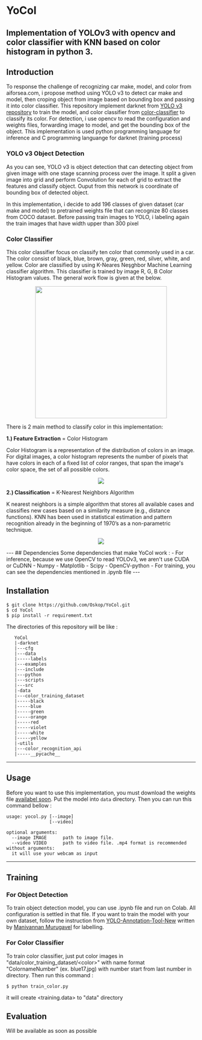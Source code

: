 # YoCol
Implementation of YOLOv3 with opencv and color classifier with KNN based on color histogram in python 3.
---

## Introduction
To response the challenge of recognizing car make, model, and color from aiforsea.com, i propose method using YOLO v3 to detect car make and model, then croping object from image based on bounding box and passing it into color classifier. This repository implement darknet from [YOLO v3 repository](https://github.com/pjreddie/darknet) to train the model, and color classifier from [color-classifier](https://github.com/ahmetozlu/color_classifier) to classify its color. For detection, i use opencv to read the configuration and weights files, forwarding image to model, and get the bounding box of the object. This implementation is used python programming language for inference and C programming languange for darknet (training process)

### YOLO v3 Object Detection
As you can see, YOLO v3 is object detection that can detecting object from given image with one stage scanning process over the image. It split a given image into grid and perform Convolution for each of grid to extract the features and classify object. Ouput from this network is coordinate of bounding box of detected object.

In this implementation, i decide to add 196 classes of given dataset (car make and model) to pretrained weights file that can recognize 80 classes from COCO dataset. Before passing train images to YOLO, i labeling again the train images that have width upper than 300 pixel

### Color Classifier
This color classifier focus on classify ten color that commonly used in a car. The color consist of black, blue, brown, gray, green, red, silver, white, and yellow. Color are classified by using K-Neares Neşghbor Machine Learning classifier algorithm. This classifier is trained by image R, G, B Color Histogram values. The general work flow is given at the below.

<p align="center">
  <img src="https://user-images.githubusercontent.com/22610163/35335133-a9632c70-0125-11e8-9204-0b4bfd0702a7.png" {width=35px height=350px}>
</p>

There is 2 main method to classify color in this implementation: 

**1.) Feature Extraction** = Color Histogram

Color Histogram is a representation of the distribution of colors in an image. For digital images, a color histogram represents the number of pixels that have colors in each of a fixed list of color ranges, that span the image's color space, the set of all possible colors.

<p align="center">
  <img src="https://user-images.githubusercontent.com/22610163/34918867-44f5feaa-f96b-11e7-9994-1747846266c9.png">
</p>

**2.) Classification** = K-Nearest Neighbors Algorithm

K nearest neighbors is a simple algorithm that stores all available cases and classifies new cases based on a similarity measure (e.g., distance functions). KNN has been used in statistical estimation and pattern recognition already in the beginning of 1970’s as a non-parametric technique.

<p align="center">
  <img src="https://user-images.githubusercontent.com/22610163/34918895-c7b94d24-f96b-11e7-87da-8619d9bd4246.png">
</p>
---
## Dependencies
Some dependencies that make YoCol work : 
- For inference, because we use OpenCV to read YOLOv3, we aren't use CUDA or CuDNN
  - Numpy
  - Matplotlib
  - Scipy
  - OpenCV-python
- For training, you can see the dependencies mentioned in .ipynb file
---

## Installation
```Shell
$ git clone https://github.com/Oskop/YoCol.git
$ cd YoCol
$ pip install -r requirement.txt
```
The directories of this repository will be like :
```Shell
   YoCol
   |-darknet
   |---cfg
   |---data
   |-----labels
   |---examples
   |---include
   |---python
   |---scripts
   |---src
   |-data
   |---color_training_dataset
   |-----black
   |-----blue
   |-----green
   |-----orange
   |-----red
   |-----violet
   |-----white
   |-----yellow
   |-utils
   |---color_recognition_api
   |-----__pycache__
```
---

## Usage
Before you want to use this implementation, you must download the weights file [availabel soon](). Put the model into ```data``` directory. Then you can run this command bellow :
```
usage: yocol.py [--image]
                [--video]

optional arguments:
  --image IMAGE      path to image file.
  --video VIDEO      path to video file. .mp4 format is recommended
without arguments:
  it will use your webcam as input
```
---

## Training
### For Object Detection
To train object detection model, you can use .ipynb file and run on Colab. All configuration is settled in that file. If you want to train the model with your own dataset, follow the instruction from [YOLO-Annotation-Tool-New](https://medium.com/@manivannan_data/yolo-annotation-tool-new-18c7847a2186) written by [Manivannan Murugavel](https://medium.com/@manivannan_data) for labelling.

### For Color Classifier
To train color classifier, just put color images in "data/color_training_dataset/\<color\>" with name format "ColornameNumber" (ex. blue17.jpg) with number start from last number in <color> directory. Then run this command :
```Shell
$ python train_color.py
```
it will create \<training.data\> to "data" directory

## Evaluation
Will be available as soon as possible
